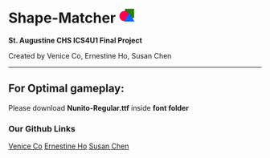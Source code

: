 # Shape-Matcher <img src="img/icon.png" height="32" width="32">

**St. Augustine CHS ICS4U1 Final Project**

Created by Venice Co, Ernestine Ho, Susan Chen

---

## For Optimal gameplay:
Please download **Nunito-Regular.ttf** inside **font folder**

### Our Github Links
[Venice Co](https://github.com/VCo002)
[Ernestine Ho](https://github.com/eho1202)
[Susan Chen](https://github.com/susanxychen)
